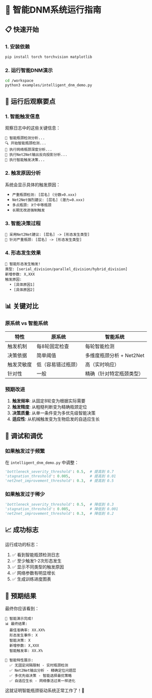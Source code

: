 # 🚀 智能DNM系统运行指南

## 📋 快速开始

### 1. 安装依赖
```bash
pip install torch torchvision matplotlib
```

### 2. 运行智能DNM演示
```bash
cd /workspace
python3 examples/intelligent_dnm_demo.py
```

## 🎯 运行后观察要点

### 1. 智能触发信息
观察日志中的这些关键信息：
```
🧠 智能瓶颈检测分析...
🔍 开始智能瓶颈检测...
🔬 执行网络瓶颈深度分析...
🧪 执行Net2Net输出反向投影分析...
🎯 执行智能触发决策...
```

### 2. 触发原因分析
系统会显示具体的触发原因：
- `严重瓶颈检测: [层名] (分数=0.xxx)`
- `Net2Net强烈建议: [层名] (潜力=0.xxx)`
- `多点瓶颈: X个中等瓶颈`
- `长期无改进强制触发`

### 3. 智能决策过程
```
🎯 采用Net2Net建议: [层名] -> [形态发生类型]
🎯 针对严重瓶颈: [层名] -> [形态发生类型]
```

### 4. 形态发生效果
```
🎉 智能形态发生触发!
类型: [serial_division/parallel_division/hybrid_division]
新增参数: X,XXX
触发原因:
  • [具体原因1]
  • [具体原因2]
```

## 📊 关键对比

### 原系统 vs 智能系统

| 特性 | 原系统 | 智能系统 |
|------|--------|----------|
| 触发机制 | 每8轮固定检查 | 每轮智能检测 |
| 决策依据 | 简单阈值 | 多维度瓶颈分析 + Net2Net |
| 触发灵敏度 | 低（容易错过瓶颈） | 高（实时响应） |
| 针对性 | 一般 | 精确（针对特定瓶颈类型） |

### 预期改进

1. **触发频率**: 从固定8轮变为根据实际需要
2. **触发精度**: 从粗糙判断变为精确瓶颈定位
3. **决策质量**: 从单一条件变为多优先级智能决策
4. **适应性**: 从机械触发变为生物启发的自适应生长

## 🔧 调试和调优

### 如果触发过于频繁
在 `intelligent_dnm_demo.py` 中调整：
```python
'bottleneck_severity_threshold': 0.5,  # 提高到 0.7
'stagnation_threshold': 0.005,         # 提高到 0.01
'net2net_improvement_threshold': 0.3,  # 提高到 0.5
```

### 如果触发过于稀少
```python
'bottleneck_severity_threshold': 0.5,  # 降低到 0.3
'stagnation_threshold': 0.005,         # 降低到 0.001
'net2net_improvement_threshold': 0.3,  # 降低到 0.2
```

## 📈 成功标志

运行成功的标志：
1. ✅ 看到智能瓶颈检测日志
2. ✅ 至少触发1-2次形态发生
3. ✅ 显示不同类型的触发原因
4. ✅ 网络参数有明显增长
5. ✅ 生成训练进度图表

## 🎉 预期结果

最终你应该看到：
```
🎉 智能演示完成!
📊 最终结果:
  最佳准确率: XX.XX%
  形态发生事件: X
  智能决策: X
  新增参数: X,XXX
  智能触发率: XX.X%

🧠 智能特性展示:
  ✅ 无固定间隔限制 - 实时瓶颈检测
  ✅ Net2Net输出分析 - 精确定位问题层  
  ✅ 多优先级决策 - 智能选择最优策略
  ✅ 自适应生长 - 网络像活过来一样进化
```

这就证明智能瓶颈驱动系统正常工作了！🎊